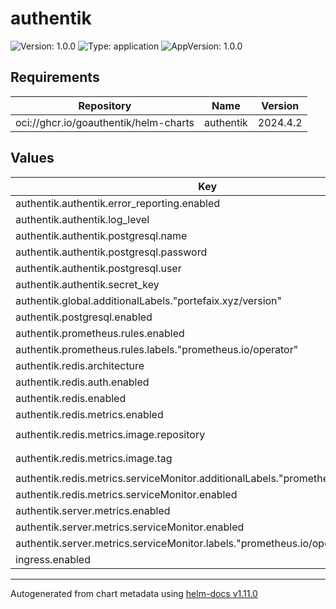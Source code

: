 # authentik

![Version: 1.0.0](https://img.shields.io/badge/Version-1.0.0-informational?style=flat-square) ![Type: application](https://img.shields.io/badge/Type-application-informational?style=flat-square) ![AppVersion: 1.0.0](https://img.shields.io/badge/AppVersion-1.0.0-informational?style=flat-square)

## Requirements

| Repository | Name | Version |
|------------|------|---------|
| oci://ghcr.io/goauthentik/helm-charts | authentik | 2024.4.2 |

## Values

| Key | Type | Default | Description |
|-----|------|---------|-------------|
| authentik.authentik.error_reporting.enabled | bool | `false` |  |
| authentik.authentik.log_level | string | `"debug"` |  |
| authentik.authentik.postgresql.name | string | `"authentik"` |  |
| authentik.authentik.postgresql.password | string | `""` |  |
| authentik.authentik.postgresql.user | string | `"authentik"` |  |
| authentik.authentik.secret_key | string | `""` |  |
| authentik.global.additionalLabels."portefaix.xyz/version" | string | `"v0.54.0"` |  |
| authentik.postgresql.enabled | bool | `false` |  |
| authentik.prometheus.rules.enabled | bool | `true` |  |
| authentik.prometheus.rules.labels."prometheus.io/operator" | string | `"portefaix"` |  |
| authentik.redis.architecture | string | `"standalone"` |  |
| authentik.redis.auth.enabled | bool | `false` |  |
| authentik.redis.enabled | bool | `true` |  |
| authentik.redis.metrics.enabled | bool | `true` |  |
| authentik.redis.metrics.image.repository | string | `"bitnami/redis-exporter"` |  |
| authentik.redis.metrics.image.tag | string | `"1.53.0-debian-11-r2"` |  |
| authentik.redis.metrics.serviceMonitor.additionalLabels."prometheus.io/operator" | string | `"portefaix"` |  |
| authentik.redis.metrics.serviceMonitor.enabled | bool | `true` |  |
| authentik.server.metrics.enabled | bool | `true` |  |
| authentik.server.metrics.serviceMonitor.enabled | bool | `true` |  |
| authentik.server.metrics.serviceMonitor.labels."prometheus.io/operator" | string | `"portefaix"` |  |
| ingress.enabled | bool | `false` |  |

----------------------------------------------
Autogenerated from chart metadata using [helm-docs v1.11.0](https://github.com/norwoodj/helm-docs/releases/v1.11.0)
